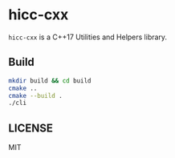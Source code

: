 # hicc-cxx

`hicc-cxx` is a C++17 Utilities and Helpers library.

## Build

```bash
mkdir build && cd build
cmake ..
cmake --build .
./cli
```

## LICENSE

MIT
